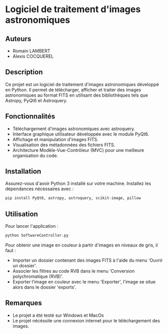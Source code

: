 # Logiciel de traitement d'images astronomiques

## Auteurs

- Romain LAMBERT
- Alexis COCQUEREL

## Description

Ce projet est un logiciel de traitement d'images astronomiques développé en Python. Il permet de télécharger, afficher et traiter des images astronomiques au format FITS en utilisant des bibliothèques tels que Astropy, PyQt6 et Astroquery.

## Fonctionnalités

- Téléchargement d'images astronomiques avec astroquery.
- Interface graphique utilisateur développée avec le module PyQt6.
- Affichage et manipulation d'images FITS.
- Visualisation des métadonnées des fichiers FITS.
- Architecture Modèle-Vue-Contrôleur (MVC) pour une meilleure organisation du code.

## Installation

Assurez-vous d'avoir Python 3 installé sur votre machine. Installez les dépendances nécessaires avec :

```bash
pip install PyQt6, astropy, astroquery, scikit-image, pillow
```

## Utilisation

Pour lancer l'application :

```bash
python SoftwareController.py
```

Pour obtenir une image en couleur à partir d'images en niveaux de gris, il faut :
- Importer un dossier contenant des images FITS à l'aide du menu 'Ouvrir un dossier'.
- Associer les filtres au code RVB dans le menu 'Conversion polychromatique (RVB)'.
- Exporter l'image en couleur avec le menu 'Exporter', l'image se situe alors dans le dossier 'exports'.

## Remarques

- Le projet a été testé sur Windows et MacOs
- Le projet nécéssite une connexion internet pour le téléchargement des images.